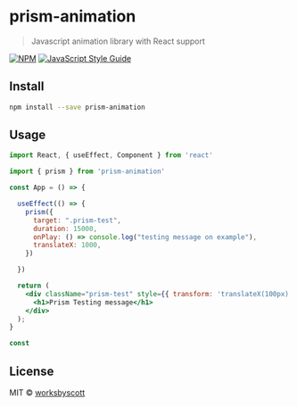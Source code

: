 # prism-animation

> Javascript animation library with React support

[![NPM](https://img.shields.io/npm/v/prism-animation.svg)](https://www.npmjs.com/package/prism-animation) [![JavaScript Style Guide](https://img.shields.io/badge/code_style-standard-brightgreen.svg)](https://standardjs.com)

## Install

```bash
npm install --save prism-animation
```

## Usage

```jsx
import React, { useEffect, Component } from 'react'

import { prism } from 'prism-animation'

const App = () => {

  useEffect(() => {
    prism({
      target: ".prism-test",
      duration: 15000,
      onPlay: () => console.log("testing message on example"),
      translateX: 1000,
    })

  })

  return (
    <div className="prism-test" style={{ transform: 'translateX(100px) ' }}>
      <h1>Prism Testing message</h1>
    </div>
  );
}

const 
```

## License

MIT © [worksbyscott](https://github.com/worksbyscott)
